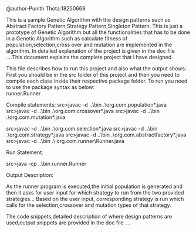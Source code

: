 @author-Punith Thota:18250669

This is a sample Genetic Algorithm with the design patterns such as Abstract Factory Pattern,Strategy Pattern,Singleton Pattern.
This is just a prototype of Genetic Algorithm but all the functionalities that has to be done in a Genetic Algorithm such as calculate fitness of population,selection,cross over and 
mutation are implemented in the algorithm.
In detailed explanation of the project is given in the doc file ....This document explains the complete project that I have designed.


This file describes how to run this project and also what the output shows:
First you should be in the src folder of this project and then  you need to compile each class inside their respective package folder.
To run you need to use the package syntax as below:  
 runner.Runner


Compile statements:
src>javac -d ..\bin .\org.com.population\*.java
src>javac -d ..\bin .\org.com.crossover\*.java
src>javac -d ..\bin .\org.com.mutation\*.java


src>javac -d ..\bin .\org.com.selection\*.java
src>javac -d ..\bin .\org.com.strategy\*.java
src>javac -d ..\bin .\org.com.abstractfactory\*.java
src>javac -d ..\bin .\ org.com.runner\Runner.java

Run Statement:

src>java -cp ..\bin  runner.Runner

Output Description:

As the runner program is executed,the initial population is generated and then it asks for user input for which strategy to run from the two provided strategies...
Based on the user input, corresponding strategy is run which calls for the selection,crossover and mutation types of that strategy.

The code snippets,detailed description of where design patterns are used,output snippets are provided in the doc file .... 
